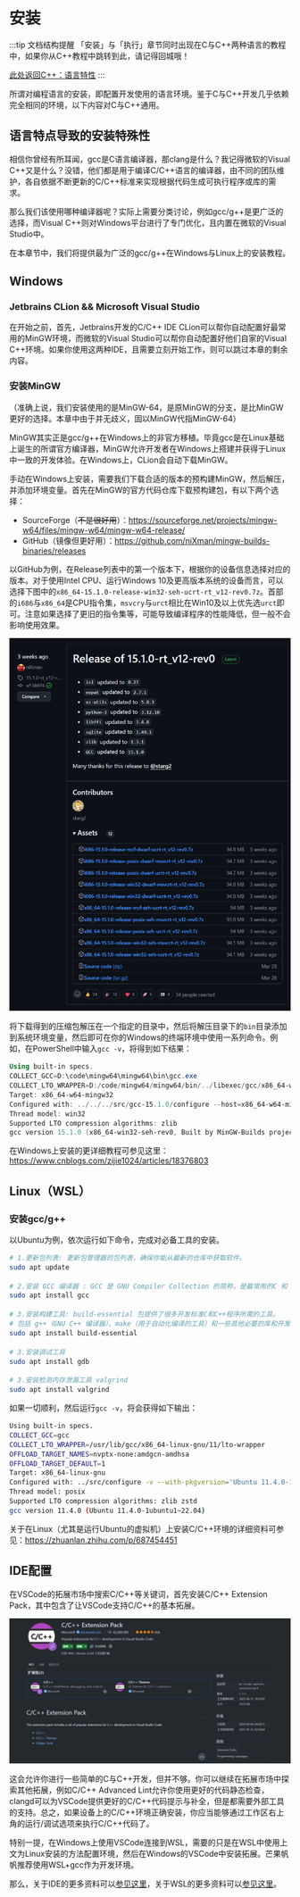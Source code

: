 # 安装

:::tip 文档结构提醒
「安装」与「执行」章节同时出现在C与C++两种语言的教程中，如果你从C++教程中跳转到此，请记得回城哦！

[此处返回C++：语言特性](/cpp/features)
:::

所谓对编程语言的安装，即配置开发使用的语言环境。鉴于C与C++开发几乎依赖完全相同的环境，以下内容对C与C++通用。

## 语言特点导致的安装特殊性

相信你曾经有所耳闻，gcc是C语言编译器，那clang是什么？我记得微软的Visual C++又是什么？没错，他们都是用于编译C/C++语言的编译器，由不同的团队维护，各自依据不断更新的C/C++标准来实现根据代码生成可执行程序或库的需求。

那么我们该使用哪种编译器呢？实际上需要分类讨论，例如gcc/g++是更广泛的选择，而Visual C++则对Windows平台进行了专门优化，且内置在微软的Visual Studio中。

在本章节中，我们将提供最为广泛的gcc/g++在Windows与Linux上的安装教程。

## Windows

### Jetbrains CLion && Microsoft Visual Studio

在开始之前，首先，Jetbrains开发的C/C++ IDE CLion可以帮你自动配置好最常用的MinGW环境，而微软的Visual Studio可以帮你自动配置好他们自家的Visual C++环境。如果你使用这两种IDE，且需要立刻开始工作，则可以跳过本章的剩余内容。

### 安装MinGW

（准确上说，我们安装使用的是MinGW-64，是原MinGW的分支，是比MinGW更好的选择。本章中由于并无歧义，固以MinGW代指MinGW-64）

MinGW其实正是gcc/g++在Windows上的非官方移植。毕竟gcc是在Linux基础上诞生的所谓官方编译器，MinGW允许开发者在Windows上搭建并获得于Linux中一致的开发体验。在Windows上，CLion会自动下载MinGW。

手动在Windows上安装，需要我们下载合适的版本的预构建MinGW，然后解压，并添加环境变量。首先在MinGW的官方代码仓库下载预构建包，有以下两个选择：

* SourceForge（~~不是很好用~~）：<https://sourceforge.net/projects/mingw-w64/files/mingw-w64/mingw-w64-release/>
* GitHub（镜像但更好用）：<https://github.com/niXman/mingw-builds-binaries/releases>

以GitHub为例，在Release列表中的第一个版本下，根据你的设备信息选择对应的版本。对于使用Intel CPU、运行Windows 10及更高版本系统的设备而言，可以选择下图中的`x86_64-15.1.0-release-win32-seh-ucrt-rt_v12-rev0.7z`。首部的`i686`与`x86_64`是CPU指令集，`msvcry`与`urct`相比在Win10及以上优先选`urct`即可。注意如果选择了更旧的指令集等，可能导致编译程序的性能降低，但一般不会影响使用效果。

![GitHub上的镜像仓库](<img/MinGW_GitHub_Release.png>)

将下载得到的压缩包解压在一个指定的目录中，然后将解压目录下的`bin`目录添加到系统环境变量，然后即可在你的Windows的终端环境中使用一系列命令。例如，在PowerShell中输入`gcc -v`，将得到如下结果：

```powershell
Using built-in specs.
COLLECT_GCC=D:\code\mingw64\mingw64\bin\gcc.exe
COLLECT_LTO_WRAPPER=D:/code/mingw64/mingw64/bin/../libexec/gcc/x86_64-w64-mingw32/15.1.0/lto-wrapper.exe
Target: x86_64-w64-mingw32
Configured with: ../../../src/gcc-15.1.0/configure --host=x86_64-w64-mingw32 --build=x86_64-w64-mingw32 --target=x86_64-w64-mingw32 --prefix=/mingw64 --with-sysroot=/c/buildroot/x86_64-1510-win32-seh-ucrt-rt_v12-rev0/mingw64 --enable-host-shared --disable-multilib --enable-languages=c,c++,fortran,lto --enable-libstdcxx-time=yes --enable-threads=win32 --enable-libstdcxx-threads=yes --enable-libgomp --enable-libatomic --enable-lto --enable-graphite --enable-checking=release --enable-mingw-wildcard --enable-fully-dynamic-string --enable-version-specific-runtime-libs --enable-libstdcxx-filesystem-ts=yes --disable-libssp --disable-libstdcxx-pch --disable-libstdcxx-debug --enable-bootstrap --disable-rpath --disable-win32-registry --disable-nls --disable-werror --disable-symvers --with-gnu-as --with-gnu-ld --with-arch=nocona --with-tune=core2 --with-libiconv --with-system-zlib --with-gmp=/c/buildroot/prerequisites/x86_64-w64-mingw32-static --with-mpfr=/c/buildroot/prerequisites/x86_64-w64-mingw32-static --with-mpc=/c/buildroot/prerequisites/x86_64-w64-mingw32-static --with-isl=/c/buildroot/prerequisites/x86_64-w64-mingw32-static --with-pkgversion='x86_64-win32-seh-rev0, Built by MinGW-Builds project' --with-bugurl=https://github.com/niXman/mingw-builds LD_FOR_TARGET=/c/buildroot/x86_64-1510-win32-seh-ucrt-rt_v12-rev0/mingw64/bin/ld.exe --with-boot-ldflags='-pipe -fno-ident -L/c/buildroot/x86_64-1510-win32-seh-ucrt-rt_v12-rev0/mingw64/opt/lib -L/c/buildroot/prerequisites/x86_64-zlib-static/lib -L/c/buildroot/prerequisites/x86_64-w64-mingw32-static/lib  -Wl,--disable-dynamicbase -static-libstdc++ -static-libgcc'
Thread model: win32
Supported LTO compression algorithms: zlib
gcc version 15.1.0 (x86_64-win32-seh-rev0, Built by MinGW-Builds project)
```

在Windows上安装的更详细教程可参见这里：<https://www.cnblogs.com/zijie1024/articles/18376803>

## Linux（WSL）

### 安装gcc/g++

以Ubuntu为例，依次运行如下命令，完成对必备工具的安装。

```bash
# 1.更新包列表: 更新包管理器的包列表，确保你能从最新的仓库中获取软件。
sudo apt update

# 2.安装 GCC 编译器 : GCC 是 GNU Compiler Collection 的简称，是最常用的C 和 C++ 编译器。
sudo apt install gcc

# 3.安装构建工具: build-essential 包提供了很多开发标准C和C++程序所需的工具。
# 包括 g++（GNU C++ 编译器）、make（用于自动化编译的工具）和一些其他必要的库和开发文件。
sudo apt install build-essential

# 3.安装调试工具
sudo apt install gdb
 
# 3.安装检测内存泄漏工具 valgrind
sudo apt install valgrind
```

如果一切顺利，然后运行`gcc -v`，将会获得如下输出：

```bash
Using built-in specs.
COLLECT_GCC=gcc
COLLECT_LTO_WRAPPER=/usr/lib/gcc/x86_64-linux-gnu/11/lto-wrapper
OFFLOAD_TARGET_NAMES=nvptx-none:amdgcn-amdhsa
OFFLOAD_TARGET_DEFAULT=1
Target: x86_64-linux-gnu
Configured with: ../src/configure -v --with-pkgversion='Ubuntu 11.4.0-1ubuntu1~22.04' --with-bugurl=file:///usr/share/doc/gcc-11/README.Bugs --enable-languages=c,ada,c++,go,brig,d,fortran,objc,obj-c++,m2 --prefix=/usr --with-gcc-major-version-only --program-suffix=-11 --program-prefix=x86_64-linux-gnu- --enable-shared --enable-linker-build-id --libexecdir=/usr/lib --without-included-gettext --enable-threads=posix --libdir=/usr/lib --enable-nls --enable-bootstrap --enable-clocale=gnu --enable-libstdcxx-debug --enable-libstdcxx-time=yes --with-default-libstdcxx-abi=new --enable-gnu-unique-object --disable-vtable-verify --enable-plugin --enable-default-pie --with-system-zlib --enable-libphobos-checking=release --with-target-system-zlib=auto --enable-objc-gc=auto --enable-multiarch --disable-werror --enable-cet --with-arch-32=i686 --with-abi=m64 --with-multilib-list=m32,m64,mx32 --enable-multilib --with-tune=generic --enable-offload-targets=nvptx-none=/build/gcc-11-XeT9lY/gcc-11-11.4.0/debian/tmp-nvptx/usr,amdgcn-amdhsa=/build/gcc-11-XeT9lY/gcc-11-11.4.0/debian/tmp-gcn/usr --without-cuda-driver --enable-checking=release --build=x86_64-linux-gnu --host=x86_64-linux-gnu --target=x86_64-linux-gnu --with-build-config=bootstrap-lto-lean --enable-link-serialization=2
Thread model: posix
Supported LTO compression algorithms: zlib zstd
gcc version 11.4.0 (Ubuntu 11.4.0-1ubuntu1~22.04)
```

关于在Linux（尤其是运行Ubuntu的虚拟机）上安装C/C++环境的详细资料可参见：<https://zhuanlan.zhihu.com/p/687454451>

## IDE配置

在VSCode的拓展市场中搜索C/C++等关键词，首先安装C/C++ Extension Pack，其中包含了让VSCode支持C/C++的基本拓展。

![VSCode拓展市场中的C/C++拓展](/common/img/VSCode%20CCPP%20Extension%20Pack.png)

这会允许你进行一些简单的C与C++开发，但并不够。你可以继续在拓展市场中探索其他拓展，例如C/C++ Advanced Lint允许你使用更好的代码静态检查，clangd可以为VSCode提供更好的C/C++代码提示与补全，但是都需要外部工具的支持。总之，如果设备上的C/C++环境正确安装，你应当能够通过工作区右上角的运行/调试选项来执行C/C++代码了。

特别一提，在Windows上使用VSCode连接到WSL，需要的只是在WSL中使用上文为Linux安装的方法配置环境，然后在Windows的VSCode中安装拓展。芒果帆帆推荐使用WSL+gcc作为开发环境。

那么，关于IDE的更多资料可以[参见这里](/common/ide)，关于WSL的更多资料可以[参见这里](/common/wsl)。
